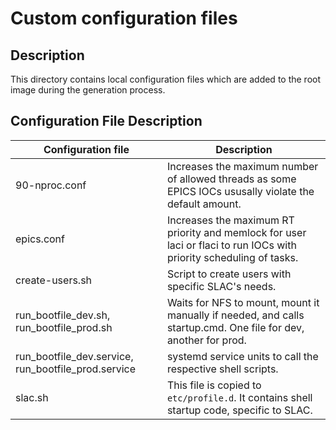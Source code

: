 # Custom configuration files

## Description

This directory contains local configuration files which are added to the root image during the generation process.

## Configuration File Description

| Configuration file                                    | Description
|-------------------------------------------------------|----------------
| 90-nproc.conf                                         | Increases the maximum number of allowed threads as some EPICS IOCs ususally violate the default amount.
| epics.conf                                            | Increases the maximum RT priority and memlock for user laci or flaci to run IOCs with priority scheduling of tasks.
| create-users.sh                                       | Script to create users with specific SLAC's needs.
| run_bootfile_dev.sh, run_bootfile_prod.sh             | Waits for NFS to mount, mount it manually if needed, and calls startup.cmd. One file for dev, another for prod.
| run_bootfile_dev.service, run_bootfile_prod.service   | systemd service units to call the respective shell scripts.
| slac.sh                                               | This file is copied to `etc/profile.d`. It contains shell startup code, specific to SLAC.
